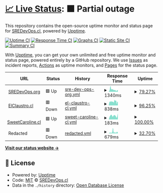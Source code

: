 # [📈 Live Status](https://sredevopsdev.github.io/sredevops-upptime): <!--live status--> **🟧 Partial outage**

This repository contains the open-source uptime monitor and status page for [SREDevOps.cl](https://sredevops.cl), powered by [Upptime](https://github.com/upptime/upptime).

[![Uptime CI](https://github.com/sredevopsdev/sredevops-upptime/workflows/Uptime%20CI/badge.svg)](https://github.com/sredevopsdev/sredevops-upptime/actions?query=workflow%3A%22Uptime+CI%22)
[![Response Time CI](https://github.com/sredevopsdev/sredevops-upptime/workflows/Response%20Time%20CI/badge.svg)](https://github.com/sredevopsdev/sredevops-upptime/actions?query=workflow%3A%22Response+Time+CI%22)
[![Graphs CI](https://github.com/sredevopsdev/sredevops-upptime/workflows/Graphs%20CI/badge.svg)](https://github.com/sredevopsdev/sredevops-upptime/actions?query=workflow%3A%22Graphs+CI%22)
[![Static Site CI](https://github.com/sredevopsdev/sredevops-upptime/workflows/Static%20Site%20CI/badge.svg)](https://github.com/sredevopsdev/sredevops-upptime/actions?query=workflow%3A%22Static+Site+CI%22)
[![Summary CI](https://github.com/sredevopsdev/sredevops-upptime/workflows/Summary%20CI/badge.svg)](https://github.com/sredevopsdev/sredevops-upptime/actions?query=workflow%3A%22Summary+CI%22)

With [Upptime](https://upptime.js.org), you can get your own unlimited and free uptime monitor and status page, powered entirely by a GitHub repository. We use [Issues](https://github.com/sredevopsdev/sredevops-upptime/issues) as incident reports, [Actions](https://github.com/sredevopsdev/sredevops-upptime/actions) as uptime monitors, and [Pages](https://sredevopsdev.github.io/sredevops-upptime) for the status page.

<!--start: status pages-->
<!-- This summary is generated by Upptime (https://github.com/upptime/upptime) -->
<!-- Do not edit this manually, your changes will be overwritten -->
<!-- prettier-ignore -->
| URL | Status | History | Response Time | Uptime |
| --- | ------ | ------- | ------------- | ------ |
| <img alt="" src="https://icons.duckduckgo.com/ip3/sredevops.org.ico" height="13"> [SREDevOps.org](https://sredevops.org) | 🟩 Up | [sre-dev-ops-org.yml](https://github.com/sredevopsdev/sredevops-upptime/commits/HEAD/history/sre-dev-ops-org.yml) | <details><summary><img alt="Response time graph" src="./graphs/sre-dev-ops-org/response-time-week.png" height="20"> 1340ms</summary><br><a href="https://status.sredevops.org/history/sre-dev-ops-org"><img alt="Response time 954" src="https://img.shields.io/endpoint?url=https%3A%2F%2Fraw.githubusercontent.com%2Fsredevopsdev%2Fsredevops-upptime%2FHEAD%2Fapi%2Fsre-dev-ops-org%2Fresponse-time.json"></a><br><a href="https://status.sredevops.org/history/sre-dev-ops-org"><img alt="24-hour response time 746" src="https://img.shields.io/endpoint?url=https%3A%2F%2Fraw.githubusercontent.com%2Fsredevopsdev%2Fsredevops-upptime%2FHEAD%2Fapi%2Fsre-dev-ops-org%2Fresponse-time-day.json"></a><br><a href="https://status.sredevops.org/history/sre-dev-ops-org"><img alt="7-day response time 1340" src="https://img.shields.io/endpoint?url=https%3A%2F%2Fraw.githubusercontent.com%2Fsredevopsdev%2Fsredevops-upptime%2FHEAD%2Fapi%2Fsre-dev-ops-org%2Fresponse-time-week.json"></a><br><a href="https://status.sredevops.org/history/sre-dev-ops-org"><img alt="30-day response time 934" src="https://img.shields.io/endpoint?url=https%3A%2F%2Fraw.githubusercontent.com%2Fsredevopsdev%2Fsredevops-upptime%2FHEAD%2Fapi%2Fsre-dev-ops-org%2Fresponse-time-month.json"></a><br><a href="https://status.sredevops.org/history/sre-dev-ops-org"><img alt="1-year response time 954" src="https://img.shields.io/endpoint?url=https%3A%2F%2Fraw.githubusercontent.com%2Fsredevopsdev%2Fsredevops-upptime%2FHEAD%2Fapi%2Fsre-dev-ops-org%2Fresponse-time-year.json"></a></details> | <details><summary><a href="https://status.sredevops.org/history/sre-dev-ops-org">79.27%</a></summary><a href="https://status.sredevops.org/history/sre-dev-ops-org"><img alt="All-time uptime 83.27%" src="https://img.shields.io/endpoint?url=https%3A%2F%2Fraw.githubusercontent.com%2Fsredevopsdev%2Fsredevops-upptime%2FHEAD%2Fapi%2Fsre-dev-ops-org%2Fuptime.json"></a><br><a href="https://status.sredevops.org/history/sre-dev-ops-org"><img alt="24-hour uptime 88.45%" src="https://img.shields.io/endpoint?url=https%3A%2F%2Fraw.githubusercontent.com%2Fsredevopsdev%2Fsredevops-upptime%2FHEAD%2Fapi%2Fsre-dev-ops-org%2Fuptime-day.json"></a><br><a href="https://status.sredevops.org/history/sre-dev-ops-org"><img alt="7-day uptime 79.27%" src="https://img.shields.io/endpoint?url=https%3A%2F%2Fraw.githubusercontent.com%2Fsredevopsdev%2Fsredevops-upptime%2FHEAD%2Fapi%2Fsre-dev-ops-org%2Fuptime-week.json"></a><br><a href="https://status.sredevops.org/history/sre-dev-ops-org"><img alt="30-day uptime 75.02%" src="https://img.shields.io/endpoint?url=https%3A%2F%2Fraw.githubusercontent.com%2Fsredevopsdev%2Fsredevops-upptime%2FHEAD%2Fapi%2Fsre-dev-ops-org%2Fuptime-month.json"></a><br><a href="https://status.sredevops.org/history/sre-dev-ops-org"><img alt="1-year uptime 83.27%" src="https://img.shields.io/endpoint?url=https%3A%2F%2Fraw.githubusercontent.com%2Fsredevopsdev%2Fsredevops-upptime%2FHEAD%2Fapi%2Fsre-dev-ops-org%2Fuptime-year.json"></a></details>
| <img alt="" src="https://icons.duckduckgo.com/ip3/elclaustro.cl.ico" height="13"> [ElClaustro.cl](https://elclaustro.cl) | 🟥 Down | [el-claustro-cl.yml](https://github.com/sredevopsdev/sredevops-upptime/commits/HEAD/history/el-claustro-cl.yml) | <details><summary><img alt="Response time graph" src="./graphs/el-claustro-cl/response-time-week.png" height="20"> 838ms</summary><br><a href="https://status.sredevops.org/history/el-claustro-cl"><img alt="Response time 1006" src="https://img.shields.io/endpoint?url=https%3A%2F%2Fraw.githubusercontent.com%2Fsredevopsdev%2Fsredevops-upptime%2FHEAD%2Fapi%2Fel-claustro-cl%2Fresponse-time.json"></a><br><a href="https://status.sredevops.org/history/el-claustro-cl"><img alt="24-hour response time 642" src="https://img.shields.io/endpoint?url=https%3A%2F%2Fraw.githubusercontent.com%2Fsredevopsdev%2Fsredevops-upptime%2FHEAD%2Fapi%2Fel-claustro-cl%2Fresponse-time-day.json"></a><br><a href="https://status.sredevops.org/history/el-claustro-cl"><img alt="7-day response time 838" src="https://img.shields.io/endpoint?url=https%3A%2F%2Fraw.githubusercontent.com%2Fsredevopsdev%2Fsredevops-upptime%2FHEAD%2Fapi%2Fel-claustro-cl%2Fresponse-time-week.json"></a><br><a href="https://status.sredevops.org/history/el-claustro-cl"><img alt="30-day response time 695" src="https://img.shields.io/endpoint?url=https%3A%2F%2Fraw.githubusercontent.com%2Fsredevopsdev%2Fsredevops-upptime%2FHEAD%2Fapi%2Fel-claustro-cl%2Fresponse-time-month.json"></a><br><a href="https://status.sredevops.org/history/el-claustro-cl"><img alt="1-year response time 1006" src="https://img.shields.io/endpoint?url=https%3A%2F%2Fraw.githubusercontent.com%2Fsredevopsdev%2Fsredevops-upptime%2FHEAD%2Fapi%2Fel-claustro-cl%2Fresponse-time-year.json"></a></details> | <details><summary><a href="https://status.sredevops.org/history/el-claustro-cl">96.25%</a></summary><a href="https://status.sredevops.org/history/el-claustro-cl"><img alt="All-time uptime 83.91%" src="https://img.shields.io/endpoint?url=https%3A%2F%2Fraw.githubusercontent.com%2Fsredevopsdev%2Fsredevops-upptime%2FHEAD%2Fapi%2Fel-claustro-cl%2Fuptime.json"></a><br><a href="https://status.sredevops.org/history/el-claustro-cl"><img alt="24-hour uptime 88.45%" src="https://img.shields.io/endpoint?url=https%3A%2F%2Fraw.githubusercontent.com%2Fsredevopsdev%2Fsredevops-upptime%2FHEAD%2Fapi%2Fel-claustro-cl%2Fuptime-day.json"></a><br><a href="https://status.sredevops.org/history/el-claustro-cl"><img alt="7-day uptime 96.25%" src="https://img.shields.io/endpoint?url=https%3A%2F%2Fraw.githubusercontent.com%2Fsredevopsdev%2Fsredevops-upptime%2FHEAD%2Fapi%2Fel-claustro-cl%2Fuptime-week.json"></a><br><a href="https://status.sredevops.org/history/el-claustro-cl"><img alt="30-day uptime 80.06%" src="https://img.shields.io/endpoint?url=https%3A%2F%2Fraw.githubusercontent.com%2Fsredevopsdev%2Fsredevops-upptime%2FHEAD%2Fapi%2Fel-claustro-cl%2Fuptime-month.json"></a><br><a href="https://status.sredevops.org/history/el-claustro-cl"><img alt="1-year uptime 83.91%" src="https://img.shields.io/endpoint?url=https%3A%2F%2Fraw.githubusercontent.com%2Fsredevopsdev%2Fsredevops-upptime%2FHEAD%2Fapi%2Fel-claustro-cl%2Fuptime-year.json"></a></details>
| <img alt="" src="https://icons.duckduckgo.com/ip3/sweetcaroline.cl.ico" height="13"> [SweetCaroline.cl](https://SweetCaroline.cl) | 🟩 Up | [sweet-caroline-cl.yml](https://github.com/sredevopsdev/sredevops-upptime/commits/HEAD/history/sweet-caroline-cl.yml) | <details><summary><img alt="Response time graph" src="./graphs/sweet-caroline-cl/response-time-week.png" height="20"> 183ms</summary><br><a href="https://status.sredevops.org/history/sweet-caroline-cl"><img alt="Response time 182" src="https://img.shields.io/endpoint?url=https%3A%2F%2Fraw.githubusercontent.com%2Fsredevopsdev%2Fsredevops-upptime%2FHEAD%2Fapi%2Fsweet-caroline-cl%2Fresponse-time.json"></a><br><a href="https://status.sredevops.org/history/sweet-caroline-cl"><img alt="24-hour response time 283" src="https://img.shields.io/endpoint?url=https%3A%2F%2Fraw.githubusercontent.com%2Fsredevopsdev%2Fsredevops-upptime%2FHEAD%2Fapi%2Fsweet-caroline-cl%2Fresponse-time-day.json"></a><br><a href="https://status.sredevops.org/history/sweet-caroline-cl"><img alt="7-day response time 183" src="https://img.shields.io/endpoint?url=https%3A%2F%2Fraw.githubusercontent.com%2Fsredevopsdev%2Fsredevops-upptime%2FHEAD%2Fapi%2Fsweet-caroline-cl%2Fresponse-time-week.json"></a><br><a href="https://status.sredevops.org/history/sweet-caroline-cl"><img alt="30-day response time 190" src="https://img.shields.io/endpoint?url=https%3A%2F%2Fraw.githubusercontent.com%2Fsredevopsdev%2Fsredevops-upptime%2FHEAD%2Fapi%2Fsweet-caroline-cl%2Fresponse-time-month.json"></a><br><a href="https://status.sredevops.org/history/sweet-caroline-cl"><img alt="1-year response time 182" src="https://img.shields.io/endpoint?url=https%3A%2F%2Fraw.githubusercontent.com%2Fsredevopsdev%2Fsredevops-upptime%2FHEAD%2Fapi%2Fsweet-caroline-cl%2Fresponse-time-year.json"></a></details> | <details><summary><a href="https://status.sredevops.org/history/sweet-caroline-cl">100.00%</a></summary><a href="https://status.sredevops.org/history/sweet-caroline-cl"><img alt="All-time uptime 100.00%" src="https://img.shields.io/endpoint?url=https%3A%2F%2Fraw.githubusercontent.com%2Fsredevopsdev%2Fsredevops-upptime%2FHEAD%2Fapi%2Fsweet-caroline-cl%2Fuptime.json"></a><br><a href="https://status.sredevops.org/history/sweet-caroline-cl"><img alt="24-hour uptime 100.00%" src="https://img.shields.io/endpoint?url=https%3A%2F%2Fraw.githubusercontent.com%2Fsredevopsdev%2Fsredevops-upptime%2FHEAD%2Fapi%2Fsweet-caroline-cl%2Fuptime-day.json"></a><br><a href="https://status.sredevops.org/history/sweet-caroline-cl"><img alt="7-day uptime 100.00%" src="https://img.shields.io/endpoint?url=https%3A%2F%2Fraw.githubusercontent.com%2Fsredevopsdev%2Fsredevops-upptime%2FHEAD%2Fapi%2Fsweet-caroline-cl%2Fuptime-week.json"></a><br><a href="https://status.sredevops.org/history/sweet-caroline-cl"><img alt="30-day uptime 100.00%" src="https://img.shields.io/endpoint?url=https%3A%2F%2Fraw.githubusercontent.com%2Fsredevopsdev%2Fsredevops-upptime%2FHEAD%2Fapi%2Fsweet-caroline-cl%2Fuptime-month.json"></a><br><a href="https://status.sredevops.org/history/sweet-caroline-cl"><img alt="1-year uptime 100.00%" src="https://img.shields.io/endpoint?url=https%3A%2F%2Fraw.githubusercontent.com%2Fsredevopsdev%2Fsredevops-upptime%2FHEAD%2Fapi%2Fsweet-caroline-cl%2Fuptime-year.json"></a></details>
| <img alt="" src="https://icons.duckduckgo.com/ip3/null.ico" height="13"> Redacted | 🟥 Down | [redacted.yml](https://github.com/sredevopsdev/sredevops-upptime/commits/HEAD/history/redacted.yml) | <details><summary><img alt="Response time graph" src="./graphs/redacted/response-time-week.png" height="20"> 679ms</summary><br><a href="https://status.sredevops.org/history/redacted"><img alt="Response time 573" src="https://img.shields.io/endpoint?url=https%3A%2F%2Fraw.githubusercontent.com%2Fsredevopsdev%2Fsredevops-upptime%2FHEAD%2Fapi%2Fredacted%2Fresponse-time.json"></a><br><a href="https://status.sredevops.org/history/redacted"><img alt="24-hour response time 0" src="https://img.shields.io/endpoint?url=https%3A%2F%2Fraw.githubusercontent.com%2Fsredevopsdev%2Fsredevops-upptime%2FHEAD%2Fapi%2Fredacted%2Fresponse-time-day.json"></a><br><a href="https://status.sredevops.org/history/redacted"><img alt="7-day response time 679" src="https://img.shields.io/endpoint?url=https%3A%2F%2Fraw.githubusercontent.com%2Fsredevopsdev%2Fsredevops-upptime%2FHEAD%2Fapi%2Fredacted%2Fresponse-time-week.json"></a><br><a href="https://status.sredevops.org/history/redacted"><img alt="30-day response time 504" src="https://img.shields.io/endpoint?url=https%3A%2F%2Fraw.githubusercontent.com%2Fsredevopsdev%2Fsredevops-upptime%2FHEAD%2Fapi%2Fredacted%2Fresponse-time-month.json"></a><br><a href="https://status.sredevops.org/history/redacted"><img alt="1-year response time 573" src="https://img.shields.io/endpoint?url=https%3A%2F%2Fraw.githubusercontent.com%2Fsredevopsdev%2Fsredevops-upptime%2FHEAD%2Fapi%2Fredacted%2Fresponse-time-year.json"></a></details> | <details><summary><a href="https://status.sredevops.org/history/redacted">32.70%</a></summary><a href="https://status.sredevops.org/history/redacted"><img alt="All-time uptime 63.93%" src="https://img.shields.io/endpoint?url=https%3A%2F%2Fraw.githubusercontent.com%2Fsredevopsdev%2Fsredevops-upptime%2FHEAD%2Fapi%2Fredacted%2Fuptime.json"></a><br><a href="https://status.sredevops.org/history/redacted"><img alt="24-hour uptime 0.00%" src="https://img.shields.io/endpoint?url=https%3A%2F%2Fraw.githubusercontent.com%2Fsredevopsdev%2Fsredevops-upptime%2FHEAD%2Fapi%2Fredacted%2Fuptime-day.json"></a><br><a href="https://status.sredevops.org/history/redacted"><img alt="7-day uptime 32.70%" src="https://img.shields.io/endpoint?url=https%3A%2F%2Fraw.githubusercontent.com%2Fsredevopsdev%2Fsredevops-upptime%2FHEAD%2Fapi%2Fredacted%2Fuptime-week.json"></a><br><a href="https://status.sredevops.org/history/redacted"><img alt="30-day uptime 52.54%" src="https://img.shields.io/endpoint?url=https%3A%2F%2Fraw.githubusercontent.com%2Fsredevopsdev%2Fsredevops-upptime%2FHEAD%2Fapi%2Fredacted%2Fuptime-month.json"></a><br><a href="https://status.sredevops.org/history/redacted"><img alt="1-year uptime 63.93%" src="https://img.shields.io/endpoint?url=https%3A%2F%2Fraw.githubusercontent.com%2Fsredevopsdev%2Fsredevops-upptime%2FHEAD%2Fapi%2Fredacted%2Fuptime-year.json"></a></details>

<!--end: status pages-->

[**Visit our status website →**](https://sredevopsdev.github.io/sredevops-upptime)

## 📄 License

- Powered by: [Upptime](https://github.com/upptime/upptime)
- Code: [MIT](./LICENSE) © [SREDevOps.cl](https://sredevops.cl)
- Data in the `./history` directory: [Open Database License](https://opendatacommons.org/licenses/odbl/1-0/)
